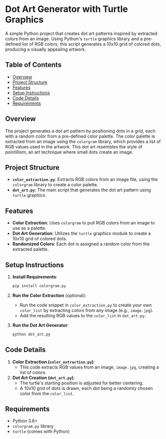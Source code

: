 # Dot Art Generator with Turtle Graphics

A simple Python project that creates dot art patterns inspired by extracted colors from an image. Using Python's `turtle` graphics library and a pre-defined list of RGB colors, this script generates a 10x10 grid of colored dots, producing a visually appealing artwork.

## Table of Contents

- [Overview](#overview)
- [Project Structure](#project-structure)
- [Features](#features)
- [Setup Instructions](#setup-instructions)
- [Code Details](#code-details)
- [Requirements](#requirements)

## Overview

The project generates a dot art pattern by positioning dots in a grid, each with a random color from a pre-defined color palette. The color palette is extracted from an image using the `colorgram` library, which provides a list of RGB values used in the artwork. This dot art resembles the style of pointillism, an art technique where small dots create an image.

## Project Structure

- **`color_extraction.py`**: Extracts RGB colors from an image file, using the `colorgram` library to create a color palette.
- **`dot_art.py`**: The main script that generates the dot art pattern using `turtle` graphics.

## Features

- **Color Extraction**: Uses `colorgram` to pull RGB colors from an image to use as a palette.
- **Dot Art Generation**: Utilizes the `turtle` graphics module to create a 10x10 grid of colored dots.
- **Randomized Colors**: Each dot is assigned a random color from the extracted palette.

## Setup Instructions

1. **Install Requirements**:
    ```bash
    pip install colorgram.py
    ```

2. **Run the Color Extraction** (optional):
    - Run the code snippet in `color_extraction.py` to create your own `color_list` by extracting colors from any image (e.g., `image.jpg`).
    - Add the resulting RGB values to the `color_list` in `dot_art.py`.

3. **Run the Dot Art Generator**:
    ```bash
    python dot_art.py
    ```

## Code Details

1. **Color Extraction (`color_extraction.py`)**:
    - This code extracts RGB values from an image, `image.jpg`, creating a list of colors.
2. **Dot Art Creation (`dot_art.py`)**:
    - The turtle's starting position is adjusted for better centering.
    - A 10x10 grid of dots is drawn, each dot being a randomly chosen color from the `color_list`.

## Requirements

- Python 3.6+
- `colorgram.py` library
- `turtle` (comes with Python)
